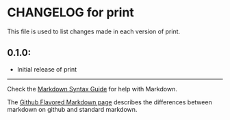 # CHANGELOG for print

This file is used to list changes made in each version of print.

## 0.1.0:

* Initial release of print

- - -
Check the [Markdown Syntax Guide](http://daringfireball.net/projects/markdown/syntax) for help with Markdown.

The [Github Flavored Markdown page](http://github.github.com/github-flavored-markdown/) describes the differences between markdown on github and standard markdown.
